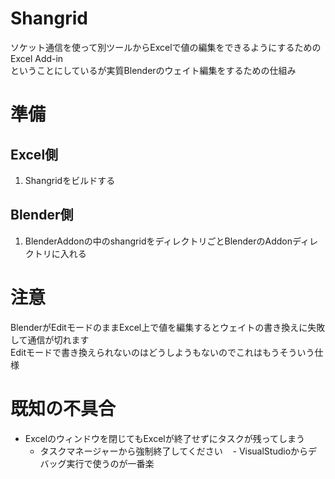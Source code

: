 # Shangrid

ソケット通信を使って別ツールからExcelで値の編集をできるようにするためのExcel Add-in  
ということにしているが実質Blenderのウェイト編集をするための仕組み

# 準備

## Excel側
1. Shangridをビルドする

## Blender側
1. BlenderAddonの中のshangridをディレクトリごとBlenderのAddonディレクトリに入れる

# 注意

BlenderがEditモードのままExcel上で値を編集するとウェイトの書き換えに失敗して通信が切れます  
Editモードで書き換えられないのはどうしようもないのでこれはもうそういう仕様

# 既知の不具合
- Excelのウィンドウを閉じてもExcelが終了せずにタスクが残ってしまう
    - タスクマネージャーから強制終了してください
    - VisualStudioからデバッグ実行で使うのが一番楽
